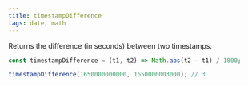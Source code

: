 ```yaml
---
title: timestampDifference
tags: date, math
---
```


Returns the difference (in seconds) between two timestamps.

```js
const timestampDifference = (t1, t2) => Math.abs(t2 - t1) / 1000;

timestampDifference(1650000000000, 1650000003000); // 3
